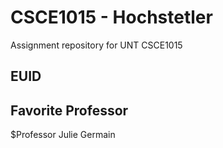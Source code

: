 # CSCE1015 - Hochstetler
Assignment repository for UNT CSCE1015
## EUID

## Favorite Professor
$Professor Julie Germain
